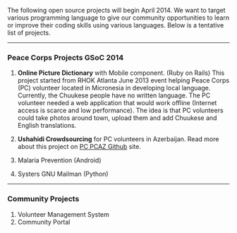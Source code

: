 The following open source projects will begin April 2014. We want to target various programming language to give our community opportunities to learn or improve their coding skills using various languages.  Below is a tentative list of projects.

***

### Peace Corps Projects GSoC 2014

1. **Online Picture Dictionary** with Mobile component. (Ruby on Rails)
This project started from RHOK Atlanta June 2013 event helping Peace Corps (PC) volunteer located in Micronesia in developing local language. Currently, the Chuukese people have no written language. The PC volunteer needed a web application that would work offline (Internet access is scarce and low performance). The idea is that PC volunteers could take photos around town, upload them and add Chuukese and English translations. 

2. **Ushahidi Crowdsourcing** for PC volunteers in Azerbaijan. Read more about this project on [PC PCAZ Github](https://github.com/PeaceCorps/PCAZ) site.

3. Malaria Prevention (Android)


4. Systers GNU Mailman (Python)

***

### Community Projects
1. Volunteer Management System
2. Community Portal
